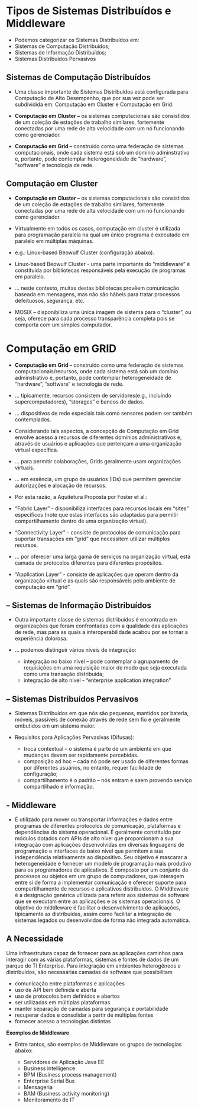 # Tipos de Sistemas Distribuídos e Middleware

- Podemos categorizar os Sistemas Distribuídos em:
- Sistemas de Computação Distribuídos; 
- Sistemas de Informação Distribuídos;
- Sistemas Distribuídos Pervasivos

## Sistemas de Computação Distribuídos
- Uma classe importante de Sistemas Distribuídos está configurada para Computação de Alto Desempenho, que por sua vez pode ser subdividida em: Computação em Cluster e Computação em Grid.

- **Computação em Cluster –** os sistemas computacionais são consistidos de um coleção de estações de trabalho similares, fortemente conectadas por uma rede de alta velocidade com um nó funcionando como gerenciador.

- **Computação em Grid –** construído como uma federação de sistemas computacionais, onde cada sistema está sob um domínio adminstrativo e, portanto, pode contemplar heterogeneidade de “hardware”, “software” e tecnologia de rede.

## Computação em Cluster

- **Computação em Cluster –** os sistemas computacionais são consistidos de um coleção de estações de trabalho similares, fortemente conectadas por uma rede de alta velocidade com um nó funcionando como gerenciador.

- Virtualmente em todos os casos, computação em cluster é utilizada para programação paralela na qual um único programa   é executado em paralelo em múltiplas máquinas.

- e.g.: Linux-based Beowulf Cluster (configuração abaixo).



- Linux-based Beowulf Cluster - uma parte importante do “middleware” é constituída por bibliotecas responsáveis pela execução de programas em paralelo.

- ... neste contexto, muitas destas bibliotecas provêem comunicação baseada em mensagens, mas não são hábeis para tratar processos defeituosos, segurança, etc.

- MOSIX – disponibiliza uma única imagem de sistema para o “cluster”, ou seja, oferece para cada processo transparência completa pois se comporta com um simples computador.

# Computação em GRID

- **Computação em Grid –** construído como uma federação de sistemas computacionais/recursos, onde cada sistema está sob um domínio adminstrativo e, portanto, pode contemplar heterogeneidade de “hardware”, “software” e tecnologia de rede.

- ... tipicamente, recursos consistem de servidores(e.g., incluindo supercomputadores), “storages” e bancos de dados.

- ... dispositivos de rede especiais tais como sensores podem ser também contemplados.

- Considerando tais aspectos, a concepção de Computação em Grid envolve acesso a recursos de diferentes domínios administrativos e, através de usuários e aplicações que pertençam a uma organização virtual específica.

- ... para permitir colaborações, Grids geralmente usam organizações virtuais.

- ... em essência, um grupo de usuários (IDs) que permitem gerenciar autorizações e alocação de recursos.

- Por esta razão, a Aquitetura Proposta por Foster et al.:









- “Fabric Layer” - disponibiliza interfaces para recursos locais em “sites” específicos (note que estas interfaces são adaptadas para permitir compartilhamento dentro de uma organização virtual).

- “Connectivity Layer” - consiste de protocolos de comunicação para suportar transações em “grid” que necessitem utilizar múltiplos recursos.

- ... por oferecer uma larga gama de serviços na organização virtual, esta camada de protocolos diferentes para diferentes propósitos.

- “Application Layer” - consiste de aplicações que operam dentro da organização virtual e as quais são responsáveis pelo ambiente de computação em “grid”.

## – Sistemas de Informação Distribuídos

- Outra importante classe de sistemas distribuídos é encontrada  em organizações que foram confrontadas com a qualidade das aplicações de rede, mas para as quais a interoperabilidade acabou por se tornar a experiência dolorosa.

- ... podemos distinguir vários níveis de integração:
  - integração no baixo nível – pode contemplar o agrupamento de requisições em uma requisição maior de modo que seja executada como uma transação distribuída;
  - integração de alto nível -  “enterprise application integration”
  
## – Sistemas Distribuídos Pervasivos

- Sistemas Distribuídos em que nós são pequenos, mantidos por bateria, móveis, passíveis de conexão através de rede sem fio e geralmente embutidos em um sistema maior.

- Requisitos para Aplicações Pervasivas (Difusas):
  - troca contextual – o sistema é parte de um ambiente em que mudanças devem ser rapidamente percebidas.
  - composição ad hoc – cada nó pode ser usado de diferentes formas por diferentes usuários, no entanto, requer facilidade de configuração;
  - compartilhamento é o padrão – nós entram e saem provendo serviço compartilhado e informação.
 
 
 ## - Middleware
 
 - É utilizado para mover ou transportar informações e dados entre programas de diferentes protocolos de comunicação, plataformas e dependências do sistema operacional. É geralmente constituído por módulos dotados com APIs de alto nível que proporcionam a sua integração com aplicações desenvolvidas em diversas linguagens de programação e interfaces de baixo nível que permitem a sua independência relativamente ao dispositivo. Seu objetivo é mascarar a heterogeneidade e fornecer um modelo de programação mais produtivo para os programadores de aplicativos. É composto por um conjunto de processos ou objetos em um grupo de computadores, que interagem entre si de forma a implementar comunicação e oferecer suporte para compartilhamento de recursos e aplicativos distribuídos. O Middleware é a designação genérica utilizada para referir aos sistemas de software que se executam entre as aplicações e os sistemas operacionais. O objetivo do middleware é facilitar o desenvolvimento de aplicações, tipicamente as distribuídas, assim como facilitar a integração de sistemas legados ou desenvolvidos de forma não integrada automática. 
 
## A Necessidade

Uma infraestrutura capaz de fornecer para as aplicações caminhos para interagir com as várias plataformas, sistemas e fontes de dados de um parque de TI Enterprise. Para integração em ambientes heterogêneos e distribuídos, são necessárias camadas de software que possibilitam

  - comunicação entre plataformas e aplicações
  - uso de API bem definida e aberta
  - uso de protocolos bem definidos e abertos
  - ser utilizadas em múltiplas plataformas
  - manter separação de camadas para segurança e portabilidade
  - recuperar dados e consolidar a partir de múltiplas fontes
  - fornecer acesso a tecnologias distintas


**Exemplos de Middleware**

- Entre tantos, são exemplos de Middleware os grupos de tecnologias abaixo:

  - Servidores de Aplicação Java EE
  - Business intelligence
  - BPM (Business process management)
  - Enterprise Serial Bus
  - Mensageria
  - BAM (Business activity monitoring)
  - Monitoramento de IT
